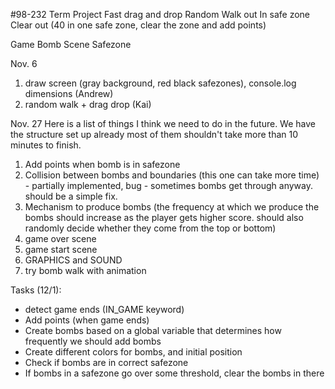#98-232 Term Project
Fast drag and drop
Random Walk out
In safe zone
Clear out (40 in one safe zone, clear the zone and add points)

Game
Bomb
Scene
Safezone

Nov. 6
1. draw screen (gray background, red black safezones), console.log dimensions
(Andrew)
2. random walk + drag drop
(Kai)

Nov. 27
Here is a list of things I think we need to do in the future. We have the structure set up already most of them shouldn't take more than 10 minutes to finish.
1. Add points when bomb is in safezone
2. Collision between bombs and boundaries (this one can take more time) - partially implemented, bug - sometimes bombs get through anyway. should be a simple fix.
3. Mechanism to produce bombs (the frequency at which we produce the bombs should increase as the player gets higher score. should also randomly decide whether they come from the top or bottom)
4. game over scene
5. game start scene
6. GRAPHICS and SOUND
7. try bomb walk with animation

Tasks (12/1):
- detect game ends (IN_GAME keyword)
- Add points (when game ends)
- Create bombs based on a global variable that determines how frequently we should add bombs
- Create different colors for bombs, and initial position
- Check if bombs are in correct safezone
- If bombs in a safezone go over some threshold, clear the bombs in there
